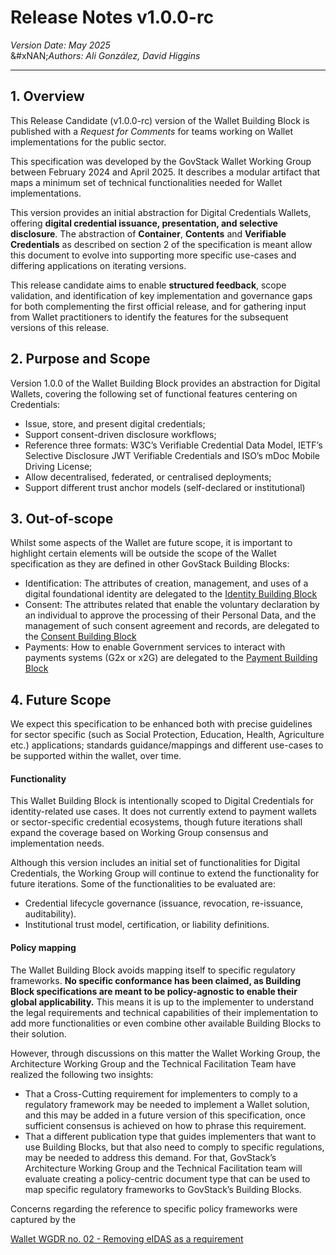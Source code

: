 # Release Notes v1.0.0-rc

_Version Date: May 2025_\
&#xNAN;_&#x41;uthors: Ali González, David Higgins_

***

## **1. Overview** <a href="#id-1.-overview" id="id-1.-overview"></a>

This Release Candidate (v1.0.0-rc) version of the Wallet Building Block is published with a _Request for Comments_ for teams working on Wallet implementations for the public sector.

This specification was developed by the GovStack Wallet Working Group between February 2024 and April 2025. It describes a modular artifact that maps a minimum set of technical functionalities needed for Wallet implementations.

This version provides an initial abstraction for Digital Credentials Wallets, offering **digital credential issuance, presentation, and selective disclosure**. The abstraction of **Container**, **Contents** and **Verifiable Credentials** as described on section 2 of the specification is meant allow this document to evolve into supporting more specific use-cases and differing applications on iterating versions.

This release candidate aims to enable **structured feedback**, scope validation, and identification of key implementation and governance gaps for both complementing the first official release, and for gathering input from Wallet practitioners to identify the features for the subsequent versions of this release.

## **2. Purpose and Scope** <a href="#id-2.-purpose-and-scope" id="id-2.-purpose-and-scope"></a>

Version 1.0.0 of the Wallet Building Block provides an abstraction for Digital Wallets, covering the following set of functional features centering on Credentials:

* Issue, store, and present digital credentials;
* Support consent-driven disclosure workflows;
* Reference three formats: W3C’s Verifiable Credential Data Model, IETF’s Selective Disclosure JWT Verifiable Credentials and ISO’s mDoc Mobile Driving License;
* Allow decentralised, federated, or centralised deployments;
* Support different trust anchor models (self-declared or institutional)

## 3. Out-of-scope <a href="#id-3.-out-of-scope" id="id-3.-out-of-scope"></a>

Whilst some aspects of the Wallet are future scope, it is important to highlight certain elements will be outside the scope of the Wallet specification as they are defined in other GovStack Building Blocks:

* Identification: The attributes of creation, management, and uses of a digital foundational identity are delegated to the [Identity Building Block](https://govstack.gitbook.io/bb-identity)
* Consent: The attributes related that enable the voluntary declaration by an individual to approve the processing of their Personal Data, and the management of such consent agreement and records, are delegated to the [Consent Building Block](https://govstack.gitbook.io/bb-consent/)
* Payments: How to enable Government services to interact with payments systems (G2x or x2G) are delegated to the [Payment Building Block](https://govstack.gitbook.io/bb-payments)

## 4. Future Scope <a href="#id-4.-future-scope" id="id-4.-future-scope"></a>

We expect this specification to be enhanced both with precise guidelines for sector specific (such as Social Protection, Education, Health, Agriculture etc.) applications; standards guidance/mappings and different use-cases to be supported within the wallet, over time.

#### Functionality <a href="#functionality" id="functionality"></a>

This Wallet Building Block is intentionally scoped to Digital Credentials for identity-related use cases. It does not currently extend to payment wallets or sector-specific credential ecosystems, though future iterations shall expand the coverage based on Working Group consensus and implementation needs.

Although this version includes an initial set of functionalities for Digital Credentials, the Working Group will continue to extend the functionality for future iterations. Some of the functionalities to be evaluated are:

* Credential lifecycle governance (issuance, revocation, re-issuance, auditability).
* Institutional trust model, certification, or liability definitions.

#### Policy mapping <a href="#policy-mapping" id="policy-mapping"></a>

The Wallet Building Block avoids mapping itself to specific regulatory frameworks. **No specific conformance has been claimed, as Building Block specifications are meant to be policy-agnostic to enable their global applicability.** This means it is up to the implementer to understand the legal requirements and technical capabilities of their implementation to add more functionalities or even combine other available Building Blocks to their solution.

However, through discussions on this matter the Wallet Working Group, the Architecture Working Group and the Technical Facilitation Team have realized the following two insights:

* That a Cross-Cutting requirement for implementers to comply to a regulatory framework may be needed to implement a Wallet solution, and this may be added in a future version of this specification, once sufficient consensus is achieved on how to phrase this requirement.
* That a different publication type that guides implementers that want to use Building Blocks, but that also need to comply to specific regulations, may be needed to address this demand. For that, GovStack’s Architecture Working Group and the Technical Facilitation team will evaluate creating a policy-centric document type that can be used to map specific regulatory frameworks to GovStack’s Building Blocks.

Concerns regarding the reference to specific policy frameworks were captured by the

[Wallet WGDR no. 02 - Removing eIDAS as a requirement](../../WGDR/WALLET-WGDR-2025-05-2.md)
